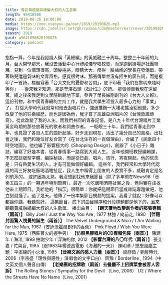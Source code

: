 ```yaml
---
title: 專訪黃威融談總編大叔的人生音樂
length: 96416506
date: 2019-08-26 18:00:00
media: https://one.xiaoyuu.ga/ear/2019/20190826.mp3
image: https://cdn.jsdelivr.net/gh/coxmos/cdn@master/ear/cover/20190826.jpeg
season: 2019
guid: a9641650620190826
category: podcast
---
```


掐指一算，今年是我認識人稱「黃總編」的黃威融三十周年。整整三十年前的九月，台大開學那天，我沒去活動中心行禮如儀學唱校歌，而是跑到操場逛社團聯展。見到一位個頭很高，頭髮捲捲，眼睛大大，瘦得一臉嶙峋的學長在發傳單。帶著點兒邋遢氣味的文青風格，感覺很對味。那張傳單並沒有招生的廣告詞，而是複印了一首詩，標題寫著「台大文化的憂鬱和苦悶」，底下印著「我們在黎明來臨時等你」──後來我才知道，那是奎澤石頭（石計生）的詩。
那張傳單我現在還留著。總之後來我走到文學院新館地下室，參與了學長姊剛創刊的《台大人文報》。這份刊物，和中廣青春網的主持工作，就是我大學生涯投入最多心力的「事業」了。
打從大學時代我就常和他去逛唱片行，強迫推銷一大堆老搖滾給他聽，多少改變了他的聆樂經歷。而也是因為他，我才買了高雄亞洲唱片的《台灣歌謠傳奇》，從此改變了我的人生。而我們共同的青春記憶，是八九十年代台灣唱片工業黃金時期的那些放著光的歌者和詞曲作者。
一眨眼三十年，我們從青春走到中年，也見證了各自人生的曲折起落，好歹走到現在，活出了幾分自己的風格。出社會之後，我們和幾位好友合寫了《在台北生存的一百個理由》，合編了《民歌四十時空地圖》。他也編了影響極大的《Shopping Design》，創辦了《小日子》雜誌，編寫了好幾本書，從青春情事一路寫到大叔人生。
近年他開班教授編輯課，不怎麼談版型字體、編採秘訣，而是從日劇、唱片、旅行、宵夜聊起。他的信念是：只有熱愛生活的人，才有可能做個好編輯。
這些年，我們經常和大學時代認識的兩三好友吃飯喝酒瞎扯屁，我人生中稱得上朋友的人委實不多，威融肯定是名列前茅的。
或許因為太熟，我沒想到找他來我節目（除了多年前在News98「音樂五四三」的一期過年特別節目）。最近一次吃飯喝酒瞎扯屁之後，覺得實在該找他來上期節目。我給他的「指示」很簡單：你就把這期節目當成雜誌專題做吧，他立刻就懂了。過了幾天，他傳了一份本集節目規劃的提案，我看了就說：好像可以都讓你講，我聽就好。
這集節目，底下的曲目順序和分段標題都是他下的，且來聽聽黃威融總編大叔的人生歌單。
播出曲目：
<strong>【翻天覆地改變創作者的那張專輯（兩首）】</strong>
Billy Joel / Just the Way You Are , 1977
林強 / 向前走, 1990
<strong>【伴隨封面驚人視覺的誕生（兩首）】</strong>
The Velvet Underground &amp; Nico / I Am Waiting for the Man, 
1967（安迪沃霍爾創作的香蕉）
Pink Floyd / Wish You Were Here, 1975（西裝著火的握手男）
<strong>【仿照黑膠唱片的CD專輯包裝（兩首）】</strong>
陳建年 / 海洋, 1999
拍謝少年 / 深海的你, 2012
<strong>【影響台灣的八〇年代（兩首）】</strong>
張艾嘉 / 忙與盲, 1985（跟1983年楊德昌電影《海灘的一天》）
陳明章 / 戀戀風塵主題：平溪線的小火車, 1985
<strong>【音樂文案的感人力量（兩首）】</strong>
梁靜茹 / 夢醒時分, 2006（李宗盛「理性與感性」演唱會的文字口白）
齊豫 / Borderline , 1994（中文英文個人聲音自傳）
<strong>【老樂團的招牌歌（兩首）去餐廳不上招牌菜會被客人客訴】</strong>
The Rolling Stones / Sympathy for the Devil （Live, 2006）
U2 / Where the Streets Have No Name（Live, 2001）

